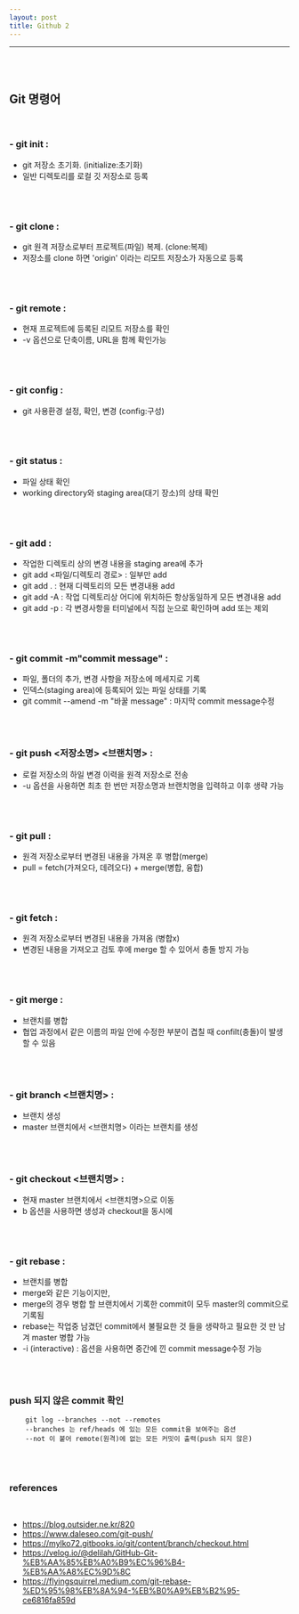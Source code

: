 ```yaml
---
layout: post
title: Github 2
---
```


---

<br><br>

## Git 명령어

<br>

### - git init : <br>

- git 저장소 초기화. (initialize:초기화) <br>
- 일반 디렉토리를 로컬 깃 저장소로 등록

<br><br>

### - git clone : <br>

- git 원격 저장소로부터 프로젝트(파일) 복제. (clone:복제) <br>
- 저장소를 clone 하면 'origin' 이라는 리모트 저장소가 자동으로 등록

<br><br>

### - git remote : <br>

- 현재 프로젝트에 등록된 리모트 저장소를 확인 <br>
- -v 옵션으로 단축이름, URL을 함께 확인가능

<br><br>

### - git config : <br>

- git 사용환경 설정, 확인, 변경 (config:구성)

<br><br>

### - git status : <br>

- 파일 상태 확인 <br>
- working directory와 staging area(대기 장소)의 상태 확인

<br><br>

### - git add : <br>

- 작업한 디렉토리 상의 변경 내용을 staging area에 추가<br>
- git add <파일/디렉토리 경로> : 일부만 add <br>
- git add . : 현재 디렉토리의 모든 변경내용 add <br>
- git add -A : 작업 디렉토리상 어디에 위치하든 항상동일하게 모든 변경내용 add <br>
- git add -p : 각 변경사항을 터미널에서 직접 눈으로 확인하며 add 또는 제외

<br><br>

### - git commit -m"commit message" : <br>

- 파일, 폴더의 추가, 변경 사항을 저장소에 메세지로 기록 <br>
- 인덱스(staging area)에 등록되어 있는 파일 상태를 기록
- git commit --amend -m "바꿀 message" : 마지막 commit message수정

<br><br>

### - git push <저장소명> <브랜치명> : <br>

- 로컬 저장소의 하일 변경 이력을 원격 저장소로 전송 <br>
- -u 옵션을 사용하면 최초 한 번만 저장소명과 브랜치명을 입력하고 이후 생략 가능

<br><br>

### - git pull : <br>

- 원격 저장소로부터 변경된 내용을 가져온 후 병합(merge) <br>
- pull = fetch(가져오다, 데려오다) + merge(병합, 융합)

<br><br>

### - git fetch : <br>

- 원격 저장소로부터 변경된 내용을 가져옴 (병합x) <br>
- 변경된 내용을 가져오고 검토 후에 merge 할 수 있어서 충돌 방지 가능

<br><br>

### - git merge : <br>

- 브랜치를 병합 <br>
- 협업 과정에서 같은 이름의 파일 안에 수정한 부분이 겹칠 때 confilt(충돌)이 발생할 수 있음

<br><br>

### - git branch <브랜치명> : <br>

- 브랜치 생성 <br>
- master 브랜치에서 <브랜치명> 이라는 브랜치를 생성

<br><br>

### - git checkout <브랜치명> : <br>

- 현재 master 브랜치에서 <브랜치명>으로 이동 <br>
- b 옵션을 사용하면 생성과 checkout을 동시에

<br><br>

### - git rebase : <br>

- 브랜치를 병합 <br>
- merge와 같은 기능이지만, <br>
- merge의 경우 병합 할 브랜치에서 기록한 commit이 모두 master의 commit으로 기록됨 <br>
- rebase는 작업중 남겼던 commit에서 불필요한 것 들을 생략하고 필요한 것 만 남겨 master 병합 가능 <br>
- -i (interactive) : 옵션을 사용하면 중간에 낀 commit message수정 가능

<br><br>

### push 되지 않은 commit 확인

```
    git log --branches --not --remotes
    --branches 는 ref/heads 에 있는 모든 commit을 보여주는 옵션
    --not 이 붙어 remote(원격)에 없는 모든 커밋이 출력(push 되지 않은)

```

<br><br>

### references

<br>

- <https://blog.outsider.ne.kr/820>
- <https://www.daleseo.com/git-push/>
- <https://mylko72.gitbooks.io/git/content/branch/checkout.html>
- <https://velog.io/@delilah/GitHub-Git-%EB%AA%85%EB%A0%B9%EC%96%B4-%EB%AA%A8%EC%9D%8C>
- <https://flyingsquirrel.medium.com/git-rebase-%ED%95%98%EB%8A%94-%EB%B0%A9%EB%B2%95-ce6816fa859d>

<br>
